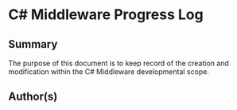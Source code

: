 # C# Middleware Progress Log

## Summary
The purpose of this document is to keep record of the creation and modification within the C# Middleware developmental scope.

## Author(s)
